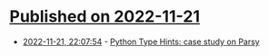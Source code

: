 # [Published on 2022-11-21](index.md)

* [2022-11-21, 22:07:54](https://lobste.rs/s/1elwat/python_type_hints_case_study_on_parsy) - [Python Type Hints: case study on Parsy](https://lukeplant.me.uk/blog/posts/python-type-hints-parsy-case-study/)

